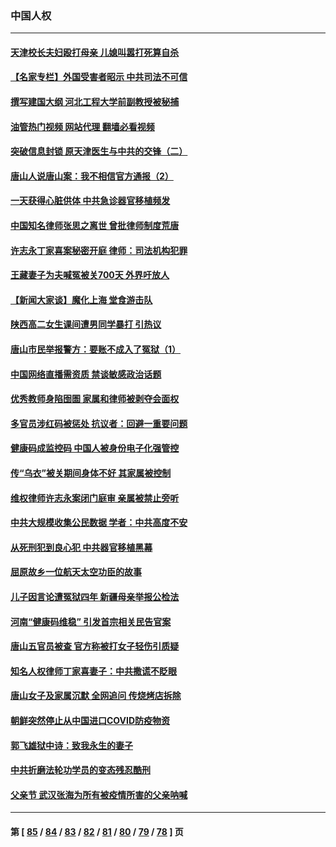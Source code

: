 ### 中国人权
---
#### [天津校长夫妇殴打母亲 儿媳叫嚣打死算自杀](../../pages/ncid278/n13767387.md?06270845) 
#### [【名家专栏】外国受害者昭示 中共司法不可信](../../pages/ncid278/n13767326.md?06270845) 
#### [撰写建国大纲 河北工程大学前副教授被秘捕](../../pages/ncid278/n13767811.md?06270845) 
#### [油管热门视频 网站代理 翻墙必看视频](http://209.222.30.114:81/youtube.html?06270845)
#### [突破信息封锁 原天津医生与中共的交锋（二）](../../pages/ncid278/n13767437.md?06270845) 
#### [唐山人说唐山案：我不相信官方通报（2）](../../pages/ncid278/n13766155.md?06270845) 
#### [一天获得心脏供体 中共急诊器官移植频发](../../pages/ncid278/n13764689.md?06270845) 
#### [中国知名律师张思之离世 曾批律师制度荒唐](../../pages/ncid278/n13767199.md?06270845) 
#### [许志永丁家喜案秘密开庭 律师：司法机构犯罪](../../pages/ncid278/n13766929.md?06270845) 
#### [王藏妻子为夫喊冤被关700天 外界吁放人](../../pages/ncid278/n13766806.md?06270845) 
#### [【新闻大家谈】魔化上海 堂食游击队](../../pages/ncid278/n13766703.md?06270845) 
#### [陕西高二女生课间遭男同学暴打 引热议](../../pages/ncid278/n13766529.md?06270845) 
#### [唐山市民举报警方：要账不成入了冤狱（1）](../../pages/ncid278/n13766150.md?06270845) 
#### [中国网络直播需资质 禁谈敏感政治话题](../../pages/ncid278/n13766108.md?06270845) 
#### [优秀教师身陷囹圄 家属和律师被剥夺会面权](../../pages/ncid278/n13765832.md?06270845) 
#### [多官员涉红码被惩处 抗议者：回避一重要问题](../../pages/ncid278/n13766067.md?06270845) 
#### [健康码成监控码 中国人被身份电子化强管控](../../pages/ncid278/n13766021.md?06270845) 
#### [传“乌衣”被关期间身体不好 其家属被控制](../../pages/ncid278/n13765751.md?06270845) 
#### [维权律师许志永案闭门庭审 亲属被禁止旁听](../../pages/ncid278/n13765753.md?06270845) 
#### [中共大规模收集公民数据 学者：中共高度不安](../../pages/ncid278/n13765391.md?06270845) 
#### [从死刑犯到良心犯 中共器官移植黑幕](../../pages/ncid278/n13764669.md?06270845) 
#### [屈原故乡一位航天太空功臣的故事](../../pages/ncid278/n13764742.md?06270845) 
#### [儿子因言论遭冤狱四年 新疆母亲举报公检法](../../pages/ncid278/n13764718.md?06270845) 
#### [河南“健康码维稳” 引发首宗相关民告官案](../../pages/ncid278/n13764002.md?06270845) 
#### [唐山五官员被查 官方称被打女子轻伤引质疑](../../pages/ncid278/n13763907.md?06270845) 
#### [知名人权律师丁家喜妻子：中共撒谎不眨眼](../../pages/ncid278/n13763758.md?06270845) 
#### [唐山女子及家属沉默 全网追问 传烧烤店拆除](../../pages/ncid278/n13763578.md?06270845) 
#### [朝鲜突然停止从中国进口COVID防疫物资](../../pages/ncid278/n13763465.md?06270845) 
#### [郭飞雄狱中诗：致我永生的妻子](../../pages/ncid278/n13763350.md?06270845) 
#### [中共折磨法轮功学员的变态残忍酷刑](../../pages/ncid278/n13762772.md?06270845) 
#### [父亲节 武汉张海为所有被疫情所害的父亲呐喊](../../pages/ncid278/n13762770.md?06270845) 

---
#### 第 [ [85](./85.md?06270845) / [84](./84.md?06270845) / [83](./83.md?06270845) / [82](./82.md?06270845) / [81](./81.md?06270845) / [80](./80.md?06270845) / [79](./79.md?06270845) / [78](./78.md?06270845) ] 页
